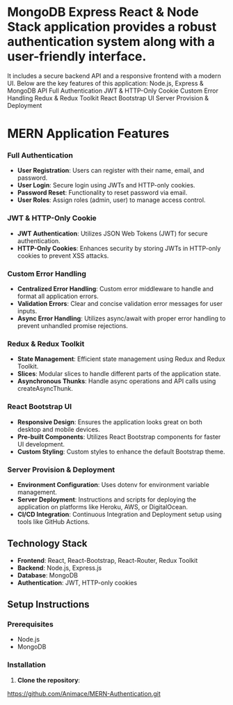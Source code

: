 # MongoDB Express React & Node Stack application provides a robust authentication system along with a user-friendly interface.


It includes a secure backend API and a responsive frontend with a modern UI. Below are the key features of this application:
Node.js, Express & MongoDB API
Full Authentication
JWT & HTTP-Only Cookie
Custom Error Handling 
Redux & Redux Toolkit
React Bootstrap UI
Server Provision & Deployment


# MERN Application Features

### Full Authentication
- **User Registration**: Users can register with their name, email, and password.
- **User Login**: Secure login using JWTs and HTTP-only cookies.
- **Password Reset**: Functionality to reset password via email.
- **User Roles**: Assign roles (admin, user) to manage access control.

### JWT & HTTP-Only Cookie
- **JWT Authentication**: Utilizes JSON Web Tokens (JWT) for secure authentication.
- **HTTP-Only Cookies**: Enhances security by storing JWTs in HTTP-only cookies to prevent XSS attacks.

### Custom Error Handling
- **Centralized Error Handling**: Custom error middleware to handle and format all application errors.
- **Validation Errors**: Clear and concise validation error messages for user inputs.
- **Async Error Handling**: Utilizes async/await with proper error handling to prevent unhandled promise rejections.

### Redux & Redux Toolkit
- **State Management**: Efficient state management using Redux and Redux Toolkit.
- **Slices**: Modular slices to handle different parts of the application state.
- **Asynchronous Thunks**: Handle async operations and API calls using createAsyncThunk.

### React Bootstrap UI
- **Responsive Design**: Ensures the application looks great on both desktop and mobile devices.
- **Pre-built Components**: Utilizes React Bootstrap components for faster UI development.
- **Custom Styling**: Custom styles to enhance the default Bootstrap theme.

### Server Provision & Deployment
- **Environment Configuration**: Uses dotenv for environment variable management.
- **Server Deployment**: Instructions and scripts for deploying the application on platforms like Heroku, AWS, or DigitalOcean.
- **CI/CD Integration**: Continuous Integration and Deployment setup using tools like GitHub Actions.

## Technology Stack
- **Frontend**: React, React-Bootstrap, React-Router, Redux Toolkit
- **Backend**: Node.js, Express.js
- **Database**: MongoDB
- **Authentication**: JWT, HTTP-only cookies

## Setup Instructions

### Prerequisites
- Node.js
- MongoDB

### Installation
1. **Clone the repository**: 

  
https://github.com/Animace/MERN-Authentication.git

